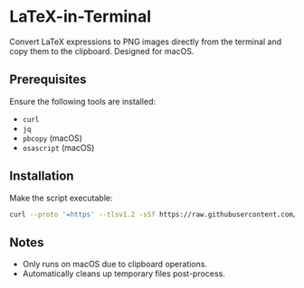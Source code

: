 # LaTeX-in-Terminal

Convert LaTeX expressions to PNG images directly from the terminal and copy them to the clipboard. Designed for macOS.

## Prerequisites

Ensure the following tools are installed:

- `curl`
- `jq`
- `pbcopy` (macOS)
- `osascript` (macOS)

## Installation

Make the script executable:

```bash
curl --proto '=https' --tlsv1.2 -sSf https://raw.githubusercontent.com/detrin/latex-in-terminal/refs/heads/main/run.sh | sh -s -- "E=mc^2"
```

## Notes
- Only runs on macOS due to clipboard operations.
- Automatically cleans up temporary files post-process.